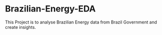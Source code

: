 # Brazilian-Energy-EDA
This Project is to analyse Brazilian Energy data from Brazil Government and create insights.

